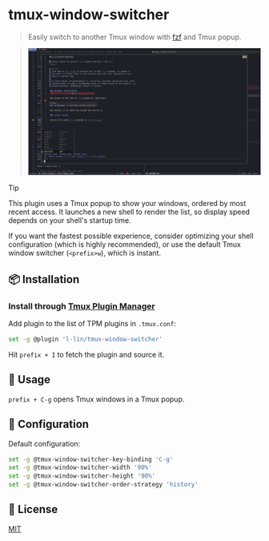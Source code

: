 # tmux-window-switcher

> Easily switch to another Tmux window with [fzf](https://github.com/junegunn/fzf) and Tmux popup.

> ![tmux-window-switcher](./window-switcher.jpg)

> [!TIP]
> This plugin uses a Tmux popup to show your windows, ordered by most recent
> access. It launches a new shell to render the list, so display speed depends
> on your shell's startup time.
>
> If you want the fastest possible experience, consider optimizing your shell
> configuration (which is highly recommended), or use the default Tmux window
> switcher (`<prefix>w`), which is instant.

## :package: Installation
### Install through [Tmux Plugin Manager](https://github.com/tmux-plugins/tpm)

Add plugin to the list of TPM plugins in `.tmux.conf`:

```bash
set -g @plugin 'l-lin/tmux-window-switcher'
```

Hit `prefix + I` to fetch the plugin and source it.

## :rocket: Usage

`prefix + C-g` opens Tmux windows in a Tmux popup.

## :wrench: Configuration

Default configuration:

```bash
set -g @tmux-window-switcher-key-binding 'C-g'
set -g @tmux-window-switcher-width '90%'
set -g @tmux-window-switcher-height '90%'
set -g @tmux-window-switcher-order-strategy 'history'
```

## :page_with_curl: License

[MIT](./LICENSE)


